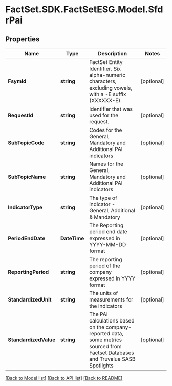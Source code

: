 # FactSet.SDK.FactSetESG.Model.SfdrPai

## Properties

Name | Type | Description | Notes
------------ | ------------- | ------------- | -------------
**FsymId** | **string** | FactSet Entity Identifier. Six alpha-numeric characters, excluding vowels, with a -E suffix (XXXXXX-E). | [optional] 
**RequestId** | **string** | Identifier that was used for the request. | [optional] 
**SubTopicCode** | **string** | Codes for the General, Mandatory and Additional PAI indicators | [optional] 
**SubTopicName** | **string** | Names for the General, Mandatory and Additional PAI indicators | [optional] 
**IndicatorType** | **string** | The type of indicator - General, Additional &amp; Mandatory | [optional] 
**PeriodEndDate** | **DateTime** | The Reporting period end date expressed in YYYY-MM-DD format | [optional] 
**ReportingPeriod** | **string** | The reporting period of the company expressed in YYYY format | [optional] 
**StandardizedUnit** | **string** | The units of measurements for the indicators | [optional] 
**StandardizedValue** | **string** | The PAI calculations based on the company-reported data, some metrics sourced from Factset Databases and Truvalue SASB Spotlights | [optional] 

[[Back to Model list]](../README.md#documentation-for-models) [[Back to API list]](../README.md#documentation-for-api-endpoints) [[Back to README]](../README.md)

